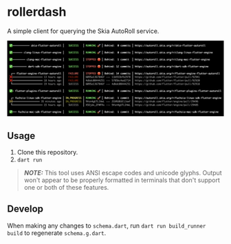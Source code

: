 # rollerdash
A simple client for querying the Skia AutoRoll service.

![Summary screenshot](screenshots/summary.png)

## Usage

1. Clone this repository.
1. `dart run`

> **_NOTE:_** This tool uses ANSI escape codes and unicode glyphs. Output won't appear to be properly formatted in terminals that don't support one or both of these features.

## Develop

When making any changes to `schema.dart`, run `dart run build_runner build` to regenerate `schema.g.dart`.

